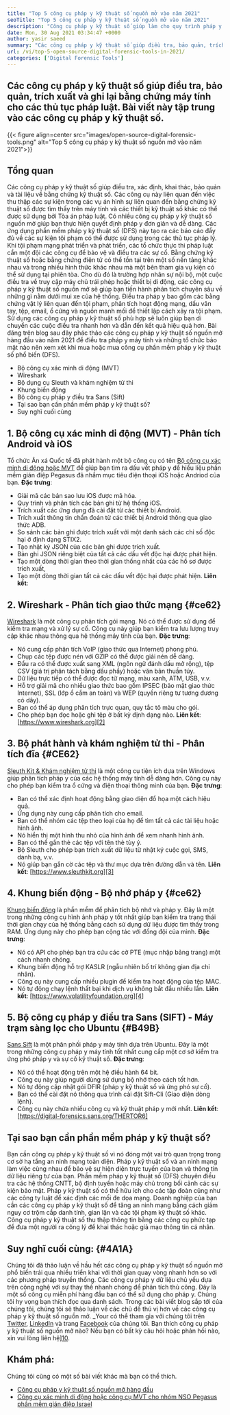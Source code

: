 ```yaml
---
title: "Top 5 công cụ pháp y kỹ thuật số nguồn mở vào năm 2021" 
seoTitle: "Top 5 công cụ pháp y kỹ thuật số nguồn mở vào năm 2021" 
description: "Công cụ pháp y kỹ thuật số giúp làm cho quy trình pháp y kỹ thuật số đơn giản và dễ dàng cho các thủ tục pháp lý. Bài viết này liệt kê các công cụ pháp y kỹ thuật số nguồn mở." 
date: Mon, 30 Aug 2021 03:34:47 +0000
author: yasir saeed
summary: "Các công cụ pháp y kỹ thuật số giúp điều tra, bảo quản, trích xuất và ghi lại bằng chứng máy tính cho các thủ tục pháp luật. Bài viết này tập trung vào các công cụ pháp y kỹ thuật số." 
url: /vi/top-5-open-source-digital-forensic-tools-in-2021/
categories: ['Digital Forensic Tools']
---
```


## Các công cụ pháp y kỹ thuật số giúp điều tra, bảo quản, trích xuất và ghi lại bằng chứng máy tính cho các thủ tục pháp luật. Bài viết này tập trung vào các công cụ pháp y kỹ thuật số.

{{< figure align=center src="images/open-source-digital-forensic-tools.png" alt="Top 5 công cụ pháp y kỹ thuật số nguồn mở vào năm 2021">}}


## **Tổng quan**
Các công cụ pháp y kỹ thuật số giúp điều tra, xác định, khai thác, bảo quản và tài liệu về bằng chứng kỹ thuật số. Các công cụ này liên quan đến việc thu thập các sự kiện trong các vụ án hình sự liên quan đến bằng chứng kỹ thuật số được tìm thấy trên máy tính và các thiết bị kỹ thuật số khác có thể được sử dụng bởi Tòa án pháp luật. Có nhiều công cụ pháp y kỹ thuật số nguồn mở giúp bạn thực hiện quyết định pháp y đơn giản và dễ dàng. Các ứng dụng phần mềm pháp y kỹ thuật số (DFS) này tạo ra các báo cáo đầy đủ về các sự kiện tội phạm có thể được sử dụng trong các thủ tục pháp lý. Khi tội phạm mạng phát triển và phát triển, các tổ chức thực thi pháp luật cần một đội các công cụ để bảo vệ và điều tra các sự cố.
Bằng chứng kỹ thuật số hoặc bằng chứng điện tử có thể tồn tại trên một số nền tảng khác nhau và trong nhiều hình thức khác nhau mà một bên tham gia vụ kiện có thể sử dụng tại phiên tòa. Cho dù đó là trường hợp nhân sự nội bộ, một cuộc điều tra về truy cập máy chủ trái phép hoặc thiết bị di động, các công cụ pháp y kỹ thuật số nguồn mở sẽ giúp bạn tiến hành phân tích chuyên sâu về những gì nằm dưới mui xe của hệ thống. Điều tra pháp y bao gồm các bằng chứng vật lý liên quan đến tội phạm, phân tích hoạt động mạng, dấu vân tay, tệp, email, ổ cứng và nguồn manh mối để thiết lập cách xảy ra tội phạm. Sử dụng các công cụ pháp y kỹ thuật số phù hợp sẽ luôn giúp bạn di chuyển các cuộc điều tra nhanh hơn và dẫn đến kết quả hiệu quả hơn.
Bài đăng trên blog sau đây phác thảo các công cụ pháp y kỹ thuật số nguồn mở hàng đầu vào năm 2021 để điều tra pháp y máy tính và những tổ chức bảo mật nào nên xem xét khi mua hoặc mua công cụ phần mềm pháp y kỹ thuật số phổ biến (DFS).
  * Bộ công cụ xác minh di động (MVT)
  * Wireshark
  * Bộ dụng cụ Sleuth và khám nghiệm tử thi
  * Khung biến động
  * Bộ công cụ pháp y điều tra Sans (Sift)
  * Tại sao bạn cần phần mềm pháp y kỹ thuật số?
  * Suy nghĩ cuối cùng

## 1. Bộ công cụ xác minh di động (MVT) - Phân tích Android và iOS
Tổ chức Ân xá Quốc tế đã phát hành một bộ công cụ có tên [Bộ công cụ xác minh di động hoặc MVT][1] để giúp bạn tìm ra dấu vết pháp y để hiểu liệu phần mềm gián điệp Pegasus đã nhắm mục tiêu điện thoại iOS hoặc Andriod của bạn.
**Đặc trưng**:
  * Giải mã các bản sao lưu iOS được mã hóa.
  * Quy trình và phân tích các bản ghi từ hệ thống iOS.
  * Trích xuất các ứng dụng đã cài đặt từ các thiết bị Android.
  * Trích xuất thông tin chẩn đoán từ các thiết bị Android thông qua giao thức ADB.
  * So sánh các bản ghi được trích xuất với một danh sách các chỉ số độc hại ở định dạng STIX2.
  * Tạo nhật ký JSON của các bản ghi được trích xuất.
  * Bản ghi JSON riêng biệt của tất cả các dấu vết độc hại được phát hiện.
  * Tạo một dòng thời gian theo thời gian thống nhất của các hồ sơ được trích xuất,
  * Tạo một dòng thời gian tất cả các dấu vết độc hại được phát hiện.
**Liên kết**:

## 2. Wireshark - Phân tích giao thức mạng   {#ce62}
[Wireshark][2] là một công cụ phân tích gói mạng. Nó có thể được sử dụng để kiểm tra mạng và xử lý sự cố. Công cụ này giúp bạn kiểm tra lưu lượng truy cập khác nhau thông qua hệ thống máy tính của bạn.
**Đặc trưng**:
  * Nó cung cấp phân tích VoIP (giao thức qua Internet) phong phú.
  * Chụp các tệp được nén với GZIP có thể được giải nén dễ dàng.
  * Đầu ra có thể được xuất sang XML (ngôn ngữ đánh dấu mở rộng), tệp CSV (giá trị phân tách bằng dấu phẩy) hoặc văn bản thuần túy.
  * Dữ liệu trực tiếp có thể được đọc từ mạng, màu xanh, ATM, USB, v.v.
  * Hỗ trợ giải mã cho nhiều giao thức bao gồm IPSEC (bảo mật giao thức Internet), SSL (lớp ổ cắm an toàn) và WEP (quyền riêng tư tương đương có dây).
  * Bạn có thể áp dụng phân tích trực quan, quy tắc tô màu cho gói.
  * Cho phép bạn đọc hoặc ghi tệp ở bất kỳ định dạng nào.
**Liên kết**: [https://www.wireshark.org][2]

## 3. Bộ phát hành và khám nghiệm tử thi - Phân tích đĩa   {#CE62}
[Sleuth Kit & Khám nghiệm tử thi][3] là một công cụ tiện ích dựa trên Windows giúp phân tích pháp y của các hệ thống máy tính dễ dàng hơn. Công cụ này cho phép bạn kiểm tra ổ cứng và điện thoại thông minh của bạn.
**Đặc trưng**:
  * Bạn có thể xác định hoạt động bằng giao diện đồ họa một cách hiệu quả.
  * Ứng dụng này cung cấp phân tích cho email.
  * Bạn có thể nhóm các tệp theo loại của họ để tìm tất cả các tài liệu hoặc hình ảnh.
  * Nó hiển thị một hình thu nhỏ của hình ảnh để xem nhanh hình ảnh.
  * Bạn có thể gắn thẻ các tệp với tên thẻ tùy ý.
  * Bộ Sleuth cho phép bạn trích xuất dữ liệu từ nhật ký cuộc gọi, SMS, danh bạ, v.v.
  * Nó giúp bạn gắn cờ các tệp và thư mục dựa trên đường dẫn và tên.
**Liên kết**: [https://www.sleuthkit.org][3]

## 4. Khung biến động - Bộ nhớ pháp y   {#ce62}
[Khung biến động][4] là phần mềm để phân tích bộ nhớ và pháp y. Đây là một trong những công cụ hình ảnh pháp y tốt nhất giúp bạn kiểm tra trạng thái thời gian chạy của hệ thống bằng cách sử dụng dữ liệu được tìm thấy trong RAM. Ứng dụng này cho phép bạn cộng tác với đồng đội của mình.
**Đặc trưng**:
  * Nó có API cho phép bạn tra cứu các cờ PTE (mục nhập bảng trang) một cách nhanh chóng.
  * Khung biến động hỗ trợ KASLR (ngẫu nhiên bố trí không gian địa chỉ nhân).
  * Công cụ này cung cấp nhiều plugin để kiểm tra hoạt động của tệp MAC.
  * Nó tự động chạy lệnh thất bại khi dịch vụ không bắt đầu nhiều lần.
**Liên kết**: [https://www.volatilityfoundation.org][4]

## 5. Bộ công cụ pháp y điều tra Sans (SIFT) - Máy trạm sàng lọc cho Ubuntu   {#B49B}
[Sans Sift][5] là một phân phối pháp y máy tính dựa trên Ubuntu. Đây là một trong những công cụ pháp y máy tính tốt nhất cung cấp một cơ sở kiểm tra ứng phó pháp y và sự cố kỹ thuật số.
**Đặc trưng**:
  * Nó có thể hoạt động trên một hệ điều hành 64 bit.
  * Công cụ này giúp người dùng sử dụng bộ nhớ theo cách tốt hơn.
  * Nó tự động cập nhật gói DFIR (pháp y kỹ thuật số và ứng phó sự cố).
  * Bạn có thể cài đặt nó thông qua trình cài đặt Sift-Cli (Giao diện dòng lệnh).
  * Công cụ này chứa nhiều công cụ và kỹ thuật pháp y mới nhất.
**Liên kết**: [https://digital-forensics.sans.org/THERTOR6]

## Tại sao bạn cần phần mềm pháp y kỹ thuật số?
Bạn cần công cụ pháp y kỹ thuật số vì nó đóng một vai trò quan trọng trong cơ sở hạ tầng an ninh mạng toàn diện. Pháp y kỹ thuật số và an ninh mạng làm việc cùng nhau để bảo vệ sự hiện diện trực tuyến của bạn và thông tin dữ liệu riêng tư của bạn. Phần mềm pháp y kỹ thuật số (DFS) chuyên điều tra các hệ thống CNTT, bộ định tuyến hoặc máy chủ trong bối cảnh các sự kiện bảo mật.
Pháp y kỹ thuật số có thể hữu ích cho các tập đoàn cũng như các công ty luật để xác định các mối đe dọa mạng. Doanh nghiệp của bạn cần các công cụ pháp y kỹ thuật số để tăng an ninh mạng bằng cách giảm nguy cơ trộm cắp danh tính, gian lận và các tội phạm kỹ thuật số khác. Công cụ pháp y kỹ thuật số thu thập thông tin bằng các công cụ phức tạp để đưa một người ra công lý để khai thác hoặc giả mạo thông tin cá nhân.

## Suy nghĩ cuối cùng:   {#4A1A}
Chúng tôi đã thảo luận về hầu hết các công cụ pháp y kỹ thuật số nguồn mở phổ biến trải qua nhiều triển khai với thời gian quay vòng nhanh hơn so với các phương pháp truyền thống. Các công cụ pháp y dữ liệu chủ yếu dựa trên công nghệ với sự thay thế nhanh chóng để phân tích thủ công. Đây là một số công cụ miễn phí hàng đầu bạn có thể sử dụng cho pháp y. Chúng tôi hy vọng bạn thích đọc qua danh sách. Trong các bài viết blog sắp tới của chúng tôi, chúng tôi sẽ thảo luận về các chủ đề thú vị hơn về các công cụ pháp y kỹ thuật số nguồn mở.
_Your có thể tham gia với chúng tôi trên [Twitter][7], [LinkedIn][8] và trang [Facebook][9] của chúng tôi. Bạn thích công cụ pháp y kỹ thuật số nguồn mở nào? Nếu bạn có bất kỳ câu hỏi hoặc phản hồi nào, xin vui lòng liên hệ][10].

## Khám phá:
Chúng tôi cũng có một số bài viết khác mà bạn có thể thích.
  * [Công cụ pháp y kỹ thuật số nguồn mở hàng đầu][11]
  * [Công cụ xác minh di động hoặc công cụ MVT cho nhóm NSO Pegasus phần mềm gián điệp Israel][1]

  
[1]: https://products.containerize.com/digital-forensic-software/mvt/
[2]: https://www.wireshark.org/
[3]: https://www.sleuthkit.org/
[4]: https://www.volatilityfoundation.org/
[5]: https://www.sans.org/tools/sift-workstation/
[6]: https://digital-forensics.sans.org/community/downloads/
[7]: https://twitter.com/containerize_co
[8]: https://www.linkedin.com/company/containerize/
[9]: http://facebook.com/containerize
[10]: mailto:yasir.saeed@aspose.com
[11]: https://products.containerize.com/digital-forensic-software/
